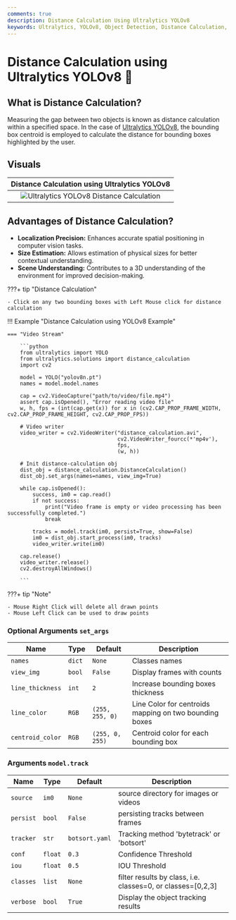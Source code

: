 ```yaml
---
comments: true
description: Distance Calculation Using Ultralytics YOLOv8
keywords: Ultralytics, YOLOv8, Object Detection, Distance Calculation, Object Tracking, Notebook, IPython Kernel, CLI, Python SDK
---
```


# Distance Calculation using Ultralytics YOLOv8 🚀

## What is Distance Calculation?

Measuring the gap between two objects is known as distance calculation within a specified space. In the case of [Ultralytics YOLOv8](https://github.com/ultralytics/ultralytics), the bounding box centroid is employed to calculate the distance for bounding boxes highlighted by the user.

## Visuals

|                                                  Distance Calculation using Ultralytics YOLOv8                                                  |                                                                
|:-----------------------------------------------------------------------------------------------------------------------------------------------:|
| ![Ultralytics YOLOv8 Distance Calculation](https://github.com/RizwanMunawar/RizwanMunawar/assets/62513924/6b6b735d-3c49-4b84-a022-2bf6e3c72f8b) |

## Advantages of Distance Calculation?

- **Localization Precision:** Enhances accurate spatial positioning in computer vision tasks.
- **Size Estimation:** Allows estimation of physical sizes for better contextual understanding.
- **Scene Understanding:** Contributes to a 3D understanding of the environment for improved decision-making.

???+ tip "Distance Calculation"

    - Click on any two bounding boxes with Left Mouse click for distance calculation

!!! Example "Distance Calculation using YOLOv8 Example"

    === "Video Stream"

        ```python
        from ultralytics import YOLO
        from ultralytics.solutions import distance_calculation
        import cv2

        model = YOLO("yolov8n.pt")
        names = model.model.names

        cap = cv2.VideoCapture("path/to/video/file.mp4")
        assert cap.isOpened(), "Error reading video file"
        w, h, fps = (int(cap.get(x)) for x in (cv2.CAP_PROP_FRAME_WIDTH, cv2.CAP_PROP_FRAME_HEIGHT, cv2.CAP_PROP_FPS))

        # Video writer
        video_writer = cv2.VideoWriter("distance_calculation.avi",
                                       cv2.VideoWriter_fourcc(*'mp4v'),
                                       fps,
                                       (w, h))

        # Init distance-calculation obj
        dist_obj = distance_calculation.DistanceCalculation()
        dist_obj.set_args(names=names, view_img=True)

        while cap.isOpened():
            success, im0 = cap.read()
            if not success:
                print("Video frame is empty or video processing has been successfully completed.")
                break

            tracks = model.track(im0, persist=True, show=False)
            im0 = dist_obj.start_process(im0, tracks)
            video_writer.write(im0)

        cap.release()
        video_writer.release()
        cv2.destroyAllWindows()

        ```

???+ tip "Note"

    - Mouse Right Click will delete all drawn points
    - Mouse Left Click can be used to draw points

### Optional Arguments `set_args`

| Name             | Type   | Default         | Description                                            |
|------------------|--------|-----------------|--------------------------------------------------------|
| `names`          | `dict` | `None`          | Classes names                                          |
| `view_img`       | `bool` | `False`         | Display frames with counts                             |
| `line_thickness` | `int`  | `2`             | Increase bounding boxes thickness                      |
| `line_color`     | `RGB`  | `(255, 255, 0)` | Line Color for centroids mapping on two bounding boxes |
| `centroid_color` | `RGB`  | `(255, 0, 255)` | Centroid color for each bounding box                   |

### Arguments `model.track`

| Name      | Type    | Default        | Description                                                 |
|-----------|---------|----------------|-------------------------------------------------------------|
| `source`  | `im0`   | `None`         | source directory for images or videos                       |
| `persist` | `bool`  | `False`        | persisting tracks between frames                            |
| `tracker` | `str`   | `botsort.yaml` | Tracking method 'bytetrack' or 'botsort'                    |
| `conf`    | `float` | `0.3`          | Confidence Threshold                                        |
| `iou`     | `float` | `0.5`          | IOU Threshold                                               |
| `classes` | `list`  | `None`         | filter results by class, i.e. classes=0, or classes=[0,2,3] |
| `verbose` | `bool`  | `True`         | Display the object tracking results                         |
